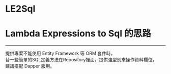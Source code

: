 # LE2Sql
# Lambda Expressions to Sql 的思路
---
提供專案不能使用 Entity Framework 等 ORM 套件時，    
替一些簡單的SQL定義方法在Repository裡面，提供強型別來操作資料欄位，    
建議搭配 Dapper 服用。
